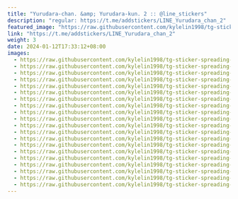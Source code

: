 ```yaml
---
title: "Yurudara-chan. &amp; Yurudara-kun. 2 :: @line_stickers"
description: "regular: https://t.me/addstickers/LINE_Yurudara_chan_2"
featured_image: "https://raw.githubusercontent.com/kylelin1998/tg-sticker-spreading-worldwide-images/main/img/efe6ee37-f7cb-4115-a0f6-6f7ac97e083c.jpg"
link: "https://t.me/addstickers/LINE_Yurudara_chan_2"
weight: 3
date: 2024-01-12T17:33:12+08:00
images:
  - https://raw.githubusercontent.com/kylelin1998/tg-sticker-spreading-worldwide-images/main/img/efe6ee37-f7cb-4115-a0f6-6f7ac97e083c.jpg
  - https://raw.githubusercontent.com/kylelin1998/tg-sticker-spreading-worldwide-images/main/img/b119ffb2-36dc-4a73-b89a-54895b9dc0b9.jpg
  - https://raw.githubusercontent.com/kylelin1998/tg-sticker-spreading-worldwide-images/main/img/b1dd15e5-360f-4458-868a-9f38b2f7a569.jpg
  - https://raw.githubusercontent.com/kylelin1998/tg-sticker-spreading-worldwide-images/main/img/ec6e0486-a7d7-4ab8-9ffd-5a341f64836f.jpg
  - https://raw.githubusercontent.com/kylelin1998/tg-sticker-spreading-worldwide-images/main/img/e66be0e2-2b25-4f7a-a81b-3fa8efb79540.jpg
  - https://raw.githubusercontent.com/kylelin1998/tg-sticker-spreading-worldwide-images/main/img/079bde7e-fe97-471b-959b-779f74571fab.jpg
  - https://raw.githubusercontent.com/kylelin1998/tg-sticker-spreading-worldwide-images/main/img/61dfe7b9-7926-4f13-bc0b-99c9668ce24d.jpg
  - https://raw.githubusercontent.com/kylelin1998/tg-sticker-spreading-worldwide-images/main/img/2c94c740-165c-42e0-8c9d-bf35a5646d5c.jpg
  - https://raw.githubusercontent.com/kylelin1998/tg-sticker-spreading-worldwide-images/main/img/792a2f2a-5eb3-48f9-9200-24278604f7cb.jpg
  - https://raw.githubusercontent.com/kylelin1998/tg-sticker-spreading-worldwide-images/main/img/10358abc-3929-4258-847d-156b5c20b42b.jpg
  - https://raw.githubusercontent.com/kylelin1998/tg-sticker-spreading-worldwide-images/main/img/647e1958-db14-4525-954d-31835302f319.jpg
  - https://raw.githubusercontent.com/kylelin1998/tg-sticker-spreading-worldwide-images/main/img/fcaa8eb6-4914-4e09-a072-d41da0077139.jpg
  - https://raw.githubusercontent.com/kylelin1998/tg-sticker-spreading-worldwide-images/main/img/6d8b4145-cd3f-47c6-813a-92d1e1fe6a74.jpg
  - https://raw.githubusercontent.com/kylelin1998/tg-sticker-spreading-worldwide-images/main/img/8bcdb9db-62e0-4aad-9039-d7b8630a07b2.jpg
  - https://raw.githubusercontent.com/kylelin1998/tg-sticker-spreading-worldwide-images/main/img/36738b40-a5be-4138-bbf9-94ee93e58e2f.jpg
  - https://raw.githubusercontent.com/kylelin1998/tg-sticker-spreading-worldwide-images/main/img/e1eeefc4-211f-44ec-a2d6-5faed4fe77a0.jpg
  - https://raw.githubusercontent.com/kylelin1998/tg-sticker-spreading-worldwide-images/main/img/191a7027-3171-4c41-ba2f-1f1c94a767dd.jpg
  - https://raw.githubusercontent.com/kylelin1998/tg-sticker-spreading-worldwide-images/main/img/7956d0e3-f52c-4aba-94c0-4d8532f80509.jpg
  - https://raw.githubusercontent.com/kylelin1998/tg-sticker-spreading-worldwide-images/main/img/38baddfd-7929-469f-923c-039cc227bc34.jpg
  - https://raw.githubusercontent.com/kylelin1998/tg-sticker-spreading-worldwide-images/main/img/cf09d351-4b5d-4c83-ac44-97f86bfd36cd.jpg
---
```

